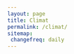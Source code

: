 ```yaml
---
layout: page
title: Climat
permalink: /climat/
sitemap:
 changefreq: daily
---
```

<script src="../assets/chart.js/dist/Chart.bundle.min.js"></script>
<canvas id="myChart" ></canvas>
<canvas id="myChartRain" ></canvas>
<script>

    var minTempNorm = [

                {x:'2021-04-01', y:5.3},
                {x:'2021-04-30', y:5.3},
                {x:'2021-05-01', y:8.5},
                {x:'2021-05-31', y:8.5},
                {x:'2021-06-01', y:11},
                {x:'2021-06-30', y:11},

                {x:'2021-07-01', y:13.1},
                {x:'2021-07-25', y:13.1},

                /*{x:'2021-08-01', y:13.2},
                {x:'2021-08-31', y:13.2},*/

                /*{x:'2021-09-01', y:11.1},
                {x:'2021-09-30', y:11.1},*/

                /*{x:'2021-10-01', y:8.7},
                {x:'2021-10-31', y:8.7},*/

                /*{x:'2021-11-01', y:5.3},
                {x:'2021-11-30', y:5.3},*/

                /*{x:'2021-12-01', y:3},
                {x:'2021-12-31', y:3},*/
    ];
    var maxTempNorm = [
                {x:'2021-04-01', y:13.6},
                {x:'2021-04-30', y:13.6},
                {x:'2021-05-01', y:17.1},
                {x:'2021-05-31', y:17.1},
                {x:'2021-06-01', y:20.1},
                {x:'2021-06-30', y:20.1},

                {x:'2021-07-01', y:22.6},
                {x:'2021-07-25', y:22.6},

                /*{x:'2021-08-01', y:22.8},
                {x:'2021-08-31', y:22.8},*/

                /*{x:'2021-09-01', y:20.1},
                {x:'2021-09-30', y:20.1},*/

                /*{x:'2021-10-01', y:16.1},
                {x:'2021-10-31', y:16.1},*/

                /*{x:'2021-11-01', y:11.5},
                {x:'2021-11-30', y:11.5},*/

                /*{x:'2021-12-01', y:8.3},
                {x:'2021-12-31', y:8.3},*/
    ];
    var minTemp = [
                {x:'2021-03-31', y:11.7},
                {x:'2021-04-01', y:10.8}, 
                {x:'2021-04-02', y:4.5},
                {x:'2021-04-03', y:3.9},
                {x:'2021-04-04', y:-1.1},
                {x:'2021-04-05', y:1.5},
                {x:'2021-04-06', y:-2.1},
                {x:'2021-04-07', y:-3},
                {x:'2021-04-08', y:1.5},
                {x:'2021-04-09', y:2.7},
                {x:'2021-04-10', y:4.6},
                {x:'2021-04-11', y:3.0},
                {x:'2021-04-12', y:-0.1},
                {x:'2021-04-13', y:-1.5},
                {x:'2021-04-14', y:-2.4},
                {x:'2021-04-15', y:-0.9},
                {x:'2021-04-16', y:-1.1},
                {x:'2021-04-17', y:-0.8}, 
                {x:'2021-04-18', y:-0.1}, 
                {x:'2021-04-19', y:-0.8}, 
                {x:'2021-04-20', y:4.7}, 
                {x:'2021-04-21', y:2.3}, 
                {x:'2021-04-22', y:2.0}, 
                {x:'2021-04-23', y:3.0}, 
                {x:'2021-04-24', y:3.9}, 
                {x:'2021-04-25', y:2}, 
                {x:'2021-04-26', y:0.9}, 
                {x:'2021-04-27', y:0.3}, 
                {x:'2021-04-28', y:-0.4}, 
                {x:'2021-04-29', y:2.4}, 
                {x:'2021-04-30', y:-0.6}, 
                {x:'2021-05-01', y:0.3}, 
                {x:'2021-05-02', y:1.1}, 
                {x:'2021-05-03', y:2.8}, 
                {x:'2021-05-04', y:8}, 
                {x:'2021-05-05', y:2.7}, 
                {x:'2021-05-06', y:4.1}, 
                {x:'2021-05-07', y:2.6}, 
                {x:'2021-05-08', y:9.8}, 
                {x:'2021-05-09', y:13.8}, 
                {x:'2021-05-10', y:9.7}, 
                {x:'2021-05-11', y:6.3}, 
                {x:'2021-05-12', y:5.6}, 
                {x:'2021-05-13', y:5.6}, 
                {x:'2021-05-14', y:7.8}, 
                {x:'2021-05-15', y:7.6}, 
                {x:'2021-05-16', y:8.5}, 
                {x:'2021-05-17', y:8.8}, 
                {x:'2021-05-18', y:8.4}, 
                {x:'2021-05-19', y:7.4}, 
                {x:'2021-05-20', y:6.4}, 
                {x:'2021-05-21', y:8.6}, 
                {x:'2021-05-22', y:8.1}, 
                {x:'2021-05-23', y:5.8}, 
                {x:'2021-05-24', y:6.3}, 
                {x:'2021-05-25', y:6}, 
                {x:'2021-05-26', y:7.8}, 
                {x:'2021-05-27', y:5.6}, 
                {x:'2021-05-28', y:7.1}, 
                {x:'2021-05-29', y:9}, 
                {x:'2021-05-30', y:7.5}, 
                {x:'2021-05-31', y:7.2}, 
                {x:'2021-06-01', y:7.7}, 
                {x:'2021-06-02', y:14.1}, 
                {x:'2021-06-03', y:11.6}, 
                {x:'2021-06-04', y:10.1}, 
                {x:'2021-06-05', y:7.4}, 
                {x:'2021-06-06', y:7}, 
                {x:'2021-06-07', y:9.3}, 
                {x:'2021-06-08', y:9.3}, 
                {x:'2021-06-09', y:11}, 
                {x:'2021-06-10', y:10.3}, 
                {x:'2021-06-11', y:10.7}, 
                {x:'2021-06-12', y:10.6}, 
                {x:'2021-06-13', y:9.4}, 
                {x:'2021-06-14', y:13}, 
                {x:'2021-06-15', y:12.8}, 
                {x:'2021-06-16', y:13.1}, 
                {x:'2021-06-17', y:16.2}, 
                {x:'2021-06-18', y:15.1}, 
                {x:'2021-06-19', y:12.4}, 
                {x:'2021-06-20', y:12.8}, 
                {x:'2021-06-21', y:13.7}, 
                {x:'2021-06-22', y:11.6}, 
                {x:'2021-06-23', y:9.5}, 
                {x:'2021-06-24', y:7}, 
                {x:'2021-06-25', y:11.5}, 
                {x:'2021-06-26', y:11.5}, 
                {x:'2021-06-27', y:14.5}, 
                {x:'2021-06-28', y:10.8}, 
                {x:'2021-06-29', y:8.5}, 
                {x:'2021-06-30', y:12.9}, 
                {x:'2021-07-01', y:11.2}, 
                {x:'2021-07-02', y:12.6}, 
                {x:'2021-07-03', y:14.1}, 
                {x:'2021-07-04', y:13.9}, 
                {x:'2021-07-05', y:11.9}, 
                {x:'2021-07-06', y:12.6}, 
                {x:'2021-07-07', y:11.3}, 
                {x:'2021-07-08', y:12.9}, 
                {x:'2021-07-09', y:11}, 
                {x:'2021-07-10', y:12.9}, 
                {x:'2021-07-11', y:11.2}, 
                {x:'2021-07-12', y:13.6}, 
                {x:'2021-07-13', y:13.7}, 
                {x:'2021-07-14', y:12.7}, 
                {x:'2021-07-15', y:13.6}, 
                {x:'2021-07-16', y:13.2}, 
                {x:'2021-07-17', y:9.1}, 
                {x:'2021-07-18', y:12.1}, 
                {x:'2021-07-19', y:13.4}, 
                {x:'2021-07-20', y:14.6}, 
                {x:'2021-07-21', y:15.2}, 
                {x:'2021-07-22', y:15.1}, 
                {x:'2021-07-23', y:12.6}, 
                {x:'2021-07-24', y:15.2}, 
                {x:'2021-07-25', y:14.9}, 
            ];
    var maxTemp = [
                {x:'2021-03-31', y:23.9},
                {x:'2021-04-01', y:24},
                {x:'2021-04-02', y:12.3},
                {x:'2021-04-03', y:9.5},
                {x:'2021-04-04', y:11.8},
                {x:'2021-04-05', y:8.8},
                {x:'2021-04-06', y:7.6},
                {x:'2021-04-07', y:8.5},
                {x:'2021-04-08', y:14.6},
                {x:'2021-04-09', y:15.6},
                {x:'2021-04-10', y:7.1},
                {x:'2021-04-11', y:8.6},
                {x:'2021-04-12', y:11},
                {x:'2021-04-13', y:10.8},
                {x:'2021-04-14', y:11.5},
                {x:'2021-04-15', y:10.6},
                {x:'2021-04-16', y:11.2},
                {x:'2021-04-17', y:11.8},
                {x:'2021-04-18', y:13.2}, 
                {x:'2021-04-19', y:17.2}, 
                {x:'2021-04-20', y:18.5}, 
                {x:'2021-04-21', y:18.7}, 
                {x:'2021-04-22', y:17.6}, 
                {x:'2021-04-23', y:19.5}, 
                {x:'2021-04-24', y:20.6}, 
                {x:'2021-04-25', y:16.7}, 
                {x:'2021-04-26', y:15.1}, 
                {x:'2021-04-27', y:16.2}, 
                {x:'2021-04-28', y:15.7}, 
                {x:'2021-04-29', y:12.9}, 
                {x:'2021-04-30', y:13.6}, 
                {x:'2021-05-01', y:14}, 
                {x:'2021-05-02', y:14.4}, 
                {x:'2021-05-03', y:16.4}, 
                {x:'2021-05-04', y:14.3}, 
                {x:'2021-05-05', y:11.2}, 
                {x:'2021-05-06', y:8.7}, 
                {x:'2021-05-07', y:14.7}, 
                {x:'2021-05-08', y:20.9}, 
                {x:'2021-05-09', y:22.9}, 
                {x:'2021-05-10', y:17}, 
                {x:'2021-05-11', y:15.8}, 
                {x:'2021-05-12', y:16.6}, 
                {x:'2021-05-13', y:13.5}, 
                {x:'2021-05-14', y:15.5}, 
                {x:'2021-05-15', y:15.1}, 
                {x:'2021-05-16', y:15.6}, 
                {x:'2021-05-17', y:15.2}, 
                {x:'2021-05-18', y:16.8}, 
                {x:'2021-05-19', y:15.1}, 
                {x:'2021-05-20', y:16.4}, 
                {x:'2021-05-21', y:16}, 
                {x:'2021-05-22', y:14.4}, 
                {x:'2021-05-23', y:14.1}, 
                {x:'2021-05-24', y:12.9}, 
                {x:'2021-05-25', y:13.2}, 
                {x:'2021-05-26', y:14.3}, 
                {x:'2021-05-27', y:21.8}, 
                {x:'2021-05-28', y:22.1}, 
                {x:'2021-05-29', y:21.8}, 
                {x:'2021-05-30', y:21.8}, 
                {x:'2021-05-31', y:25}, 
                {x:'2021-06-01', y:27.8}, 
                {x:'2021-06-02', y:24.4}, 
                {x:'2021-06-03', y:21.5}, 
                {x:'2021-06-04', y:14.1}, 
                {x:'2021-06-05', y:23}, 
                {x:'2021-06-06', y:22.4}, 
                {x:'2021-06-07', y:23.6}, 
                {x:'2021-06-08', y:26.8}, 
                {x:'2021-06-10', y:28.6}, 
                {x:'2021-06-11', y:28.2}, 
                {x:'2021-06-12', y:24.4}, 
                {x:'2021-06-13', y:28.4}, 
                {x:'2021-06-14', y:30.3}, 
                {x:'2021-06-15', y:28}, 
                {x:'2021-06-16', y:31.6}, 
                {x:'2021-06-17', y:24.4}, 
                {x:'2021-06-18', y:23.7}, 
                {x:'2021-06-19', y:17.7}, 
                {x:'2021-06-20', y:22.8}, 
                {x:'2021-06-21', y:24.6}, 
                {x:'2021-06-22', y:15.9}, 
                {x:'2021-06-23', y:17.8}, 
                {x:'2021-06-24', y:23.1}, 
                {x:'2021-06-25', y:16.6}, 
                {x:'2021-06-26', y:20.6}, 
                {x:'2021-06-27', y:22.3}, 
                {x:'2021-06-28', y:23.4}, 
                {x:'2021-06-29', y:21.2}, 
                {x:'2021-06-30', y:21.7}, 
                {x:'2021-07-01', y:25.5}, 
                {x:'2021-07-02', y:26.9}, 
                {x:'2021-07-03', y:22.4}, 
                {x:'2021-07-04', y:20.7}, 
                {x:'2021-07-05', y:18.9}, 
                {x:'2021-07-06', y:17}, 
                {x:'2021-07-07', y:20.3}, 
                {x:'2021-07-08', y:19.5}, 
                {x:'2021-07-09', y:20.9}, 
                {x:'2021-07-10', y:20.3}, 
                {x:'2021-07-11', y:22.6}, 
                {x:'2021-07-12', y:19.8}, 
                {x:'2021-07-13', y:22.8}, 
                {x:'2021-07-14', y:24.2}, 
                {x:'2021-07-15', y:25.6}, 
                {x:'2021-07-16', y:22.3}, 
                {x:'2021-07-17', y:25.5}, 
                {x:'2021-07-18', y:29.5}, 
                {x:'2021-07-19', y:30.8}, 
                {x:'2021-07-20', y:31}, 
                {x:'2021-07-21', y:31.1}, 
                {x:'2021-07-22', y:30.1}, 
                {x:'2021-07-23', y:27.9}, 
                {x:'2021-07-24', y:24.2}, 
                {x:'2021-07-25', y:21.8}, 
            ];
    var avgTemp = [];
    for (var i in maxTemp) {
        avgTemp.push({x: maxTemp[i].x,y: (maxTemp[i].y+minTemp[i].y)/2});
    }
    var ctx = 'myChart';
    var myChart = new Chart(ctx, {
    type: 'line',
    data: {
        datasets: [{
            data: maxTempNorm,
            borderColor: '#ffcccb',
            fill: false,
            label: 'Norm. max (°C)',
            pointStyle: 'line',
            tension: 0
        },{
            data: minTempNorm,
            borderColor: 'lightblue',
            fill: false,
            label: 'Norm. min (°C)',
            pointStyle: 'line',
            tension: 0
        },{
            data: minTemp,
            borderColor: 'blue',
            fill: false,
            label: 'Temp. min (°C)'
        }, {
            data: maxTemp,
            borderColor: 'red',
            fill: false,
            label: 'Temp. max (°C)'
        }, /*{
            data: avgTemp,
            borderColor: 'orange',
            fill: false,
            label: 'Temp. avg (°C)'
        },*/],
    },
    options: {
        scales: {
            xAxes: [{
                type: 'time',
                time: {
                    unit: 'day'
                }
            }]
        },
        
    }

    
});

var ctx = 'myChartRain';
    var myChartRain = new Chart(ctx, {
    type: 'line',
    data: {
        datasets: [{
            type: 'bar',
            data: [
                {x:'2021-03-31', y:0},
                {x:'2021-04-06', y:0.4},
                {x:'2021-04-07', y:2.8},
                {x:'2021-04-09', y:0.8},
                {x:'2021-04-10', y:20.8},
                {x:'2021-04-11', y:2.0},
                {x:'2021-04-13', y:0.4},
                {x:'2021-04-27', y:0.4}, 
                {x:'2021-04-29', y:0.4}, 
                {x:'2021-05-02', y:0.4}, 
                {x:'2021-05-03', y:0.8}, 
                {x:'2021-05-04', y:0.8}, 
                {x:'2021-05-05', y:4.8}, 
                {x:'2021-05-06', y:12}, 
                {x:'2021-05-08', y:0.4}, 
                {x:'2021-05-09', y:10.8}, 
                {x:'2021-05-10', y:1.6}, 
                {x:'2021-05-12', y:8}, 
                {x:'2021-05-14', y:4.8}, 
                {x:'2021-05-15', y:13.6}, 
                {x:'2021-05-16', y:7.6}, 
                {x:'2021-05-17', y:3.6}, 
                {x:'2021-05-20', y:7.2}, 
                {x:'2021-05-21', y:1.6}, 
                {x:'2021-05-23', y:2.8}, 
                {x:'2021-05-24', y:6.4}, 
                {x:'2021-05-25', y:3.6}, 
                {x:'2021-06-02', y:6.4}, 
                {x:'2021-06-03', y:1.2}, 
                {x:'2021-06-04', y:8}, 
                {x:'2021-06-17', y:19.6}, 
                {x:'2021-06-18', y:8.8}, 
                {x:'2021-06-19', y:5.6}, 
                {x:'2021-06-20', y:13.2}, 
                {x:'2021-06-21', y:21.6}, 
                {x:'2021-06-22', y:27.2}, 
                {x:'2021-06-25', y:7.6}, 
                {x:'2021-06-26', y:3.6}, 
                {x:'2021-06-27', y:12.8}, 
                {x:'2021-06-28', y:6}, 
                {x:'2021-06-29', y:13.2}, 
                {x:'2021-07-03', y:10.8}, 
                {x:'2021-07-04', y:2.8}, 
                {x:'2021-07-05', y:10}, 
                {x:'2021-07-06', y:8.8}, 
                {x:'2021-07-07', y:0}, 
                {x:'2021-07-09', y:2}, 
                {x:'2021-07-10', y:1.2}, 
                {x:'2021-07-12', y:14.4}, 
                {x:'2021-07-23', y:4.4}, 
                {x:'2021-07-24', y:13.6}, 
                {x:'2021-07-25', y:20.4}, 
            ],
            backgroundColor: 'lightblue',
            label: 'Précipitations (mm)'
        }],
    },
    options: {
        scales: {
            xAxes: [{
                type: 'time',
                time: {
                    unit: 'day'
                }
            }]
        }
    }
    });
</script>